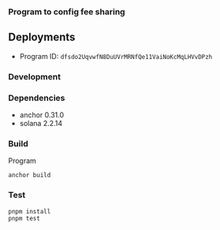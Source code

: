 ### Program to config fee sharing

## Deployments

- Program ID: `dfsdo2UqvwfN8DuUVrMRNfQe11VaiNoKcMqLHVvDPzh`


### Development

### Dependencies

- anchor 0.31.0
- solana 2.2.14

### Build

Program 

```
anchor build
```

### Test

```
pnpm install
pnpm test
```
